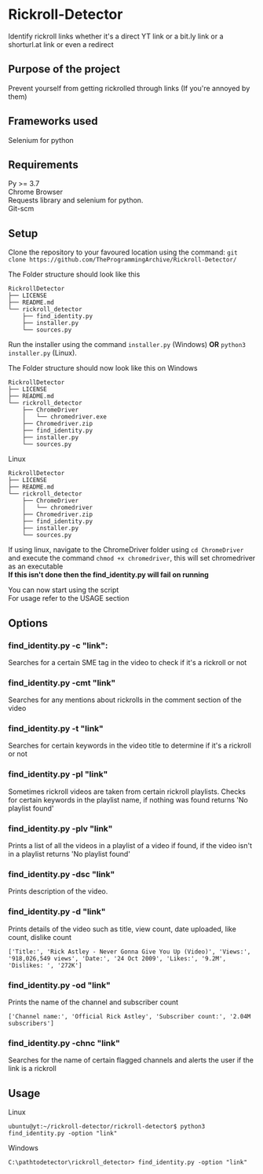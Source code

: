 # Rickroll-Detector
Identify rickroll links whether it's a direct YT link or a bit.ly link or a shorturl.at link or even a redirect

## Purpose of the project
Prevent yourself from getting rickrolled through links (If you're annoyed by them) <br/>

## Frameworks used
Selenium for python

## Requirements
Py >= 3.7 <br>
Chrome Browser <br>
Requests library and selenium for python. <br />
Git-scm

## Setup
Clone the repository to your favoured location using the command: ``` git clone https://github.com/TheProgrammingArchive/Rickroll-Detector/ ```

The Folder structure should look like this <br>
```
RickrollDetector
├── LICENSE
├── README.md
└── rickroll_detector
    ├── find_identity.py
    ├── installer.py
    └── sources.py
```

Run the installer using the command ```installer.py``` (Windows) __OR__ ```python3 installer.py``` (Linux).

The Folder structure should now look like this on Windows<br>
```
RickrollDetector
├── LICENSE
├── README.md
└── rickroll_detector
    ├── ChromeDriver
    │   └── chromedriver.exe
    ├── Chromedriver.zip
    ├── find_identity.py
    ├── installer.py
    └── sources.py
```

Linux 
```
RickrollDetector
├── LICENSE
├── README.md
└── rickroll_detector
    ├── ChromeDriver
    │   └── chromedriver
    ├── Chromedriver.zip
    ├── find_identity.py
    ├── installer.py
    └── sources.py
```
If using linux, navigate to the ChromeDriver folder using ```cd ChromeDriver``` and execute the command ```chmod +x chromedriver```, this will set chromedriver as an executable <br>
__If this isn't done then the find_identity.py will fail on running__

You can now start using the script  <br>
For usage refer to the USAGE section

## Options
### find_identity.py -c "link": 
Searches for a certain SME tag in the video to check if it's a rickroll or not

### find_identity.py -cmt "link"
Searches for any mentions about rickrolls in the comment section of the video

### find_identity.py -t "link"
Searches for certain keywords in the video title to determine if it's a rickroll or not

### find_identity.py -pl "link"
Sometimes rickroll videos are taken from certain rickroll playlists. Checks for certain keywords in the playlist name, if nothing was found returns 'No playlist found'

### find_identity.py -plv "link"
Prints a list of all the videos in a playlist of a video if found, if the video isn't in a playlist returns 'No playlist found'

### find_identity.py -dsc "link"
Prints description of the video.

### find_identity.py -d "link"
Prints details of the video such as title, view count, date uploaded, like count, dislike count 
```
['Title:', 'Rick Astley - Never Gonna Give You Up (Video)', 'Views:', '918,026,549 views', 'Date:', '24 Oct 2009', 'Likes:', '9.2M', 'Dislikes: ', '272K']
```

### find_identity.py -od "link"
Prints the name of the channel and subscriber count 

```
['Channel name:', 'Official Rick Astley', 'Subscriber count:', '2.04M subscribers']
```

### find_identity.py -chnc "link"
Searches for the name of certain flagged channels and alerts the user if the link is a rickroll

## Usage
Linux <br>
```
ubuntu@yt:~/rickroll-detector/rickroll-detector$ python3 find_identity.py -option "link"
```

Windows <br>
```
C:\pathtodetector\rickroll_detector> find_identity.py -option "link"
```
